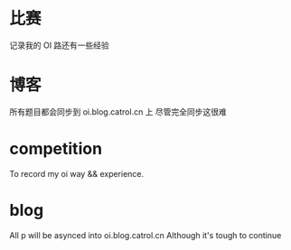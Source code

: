 # 比赛
记录我的 OI 路还有一些经验

# 博客
所有题目都会同步到 oi.blog.catrol.cn 上
尽管完全同步这很难

# competition
To record my oi way && experience.

# blog
All p will be asynced into oi.blog.catrol.cn
Although it's tough to continue
